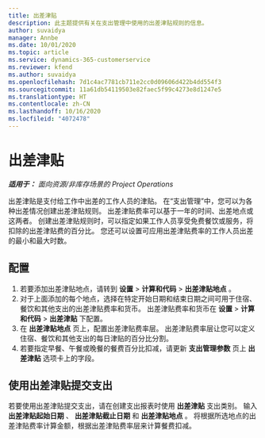 ```yaml
---
title: 出差津贴
description: 此主题提供有关在支出管理中使用的出差津贴规则的信息。
author: suvaidya
manager: Annbe
ms.date: 10/01/2020
ms.topic: article
ms.service: dynamics-365-customerservice
ms.reviewer: kfend
ms.author: suvaidya
ms.openlocfilehash: 7d1c4ac7781cb711e2cc0d09606d422b4dd554f3
ms.sourcegitcommit: 11a61db54119503e82faec5f99c4273e8d1247e5
ms.translationtype: HT
ms.contentlocale: zh-CN
ms.lasthandoff: 10/16/2020
ms.locfileid: "4072478"
---
```

# <a name="per-diems"></a>出差津贴

_**适用于：** 面向资源/非库存场景的 Project Operations_


出差津贴是支付给工作中出差的工作人员的津贴。 在“支出管理”中，您可以为各种出差情况创建出差津贴规则。 出差津贴费率可以基于一年的时间、出差地点或这两者。 创建出差津贴规则时，可以指定如果工作人员享受免费餐饮或服务，将扣除的出差津贴费的百分比。 您还可以设置可应用出差津贴费率的工作人员出差的最小和最大时数。

## <a name="configuration"></a>配置 

1. 若要添加出差津贴地点，请转到 **设置** > **计算和代码** > **出差津贴地点** 。
2. 对于上面添加的每个地点，选择在特定开始日期和结束日期之间可用于住宿、餐饮和其他支出的出差津贴费率和货币。 出差津贴费率和货币在 **设置** > **计算和代码** > **出差津贴** 下配置。
3. 在 **出差津贴地点** 页上，配置出差津贴费率层。 出差津贴费率层让您可以定义住宿、餐饮和其他支出的每日津贴的百分比分割。 
4. 若要指定早餐、午餐或晚餐的餐费百分比扣减，请更新 **支出管理参数** 页上 **出差津贴** 选项卡上的字段。 
    
## <a name="submit-expenses-using-per-diem"></a>使用出差津贴提交支出
若要使用出差津贴提交支出，请在创建支出报表时使用 **出差津贴** 支出类别。 输入 **出差津贴起始日期** 、 **出差津贴截止日期** 和 **出差津贴地点** 。 将根据所选地点的出差津贴费率计算金额，根据出差津贴费率层来计算餐费扣减。
